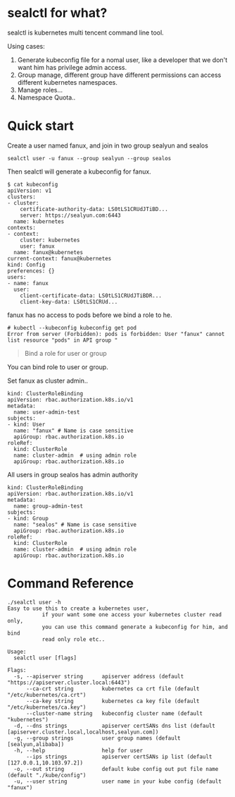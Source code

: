 # sealctl for what?

sealctl is kubernetes multi tencent command line tool.

Using cases:

1. Generate kubeconfig file for a nomal user, like a developer that we don't want him has privilege admin access.
2. Group manage, different group have different permissions can access different kubernetes namespaces.
3. Manage roles...
4. Namespace Quota..

# Quick start

Create a user named fanux, and join in two group sealyun and sealos

```
sealctl user -u fanux --group sealyun --group sealos
```
Then sealctl will generate a kubeconfig for fanux.

```
$ cat kubeconfig
apiVersion: v1
clusters:
- cluster:
    certificate-authority-data: LS0tLS1CRUdJTiBD...
    server: https://sealyun.com:6443
  name: kubernetes
contexts:
- context:
    cluster: kubernetes
    user: fanux
  name: fanux@kubernetes
current-context: fanux@kubernetes
kind: Config
preferences: {}
users:
- name: fanux
  user:
    client-certificate-data: LS0tLS1CRUdJTiBDR...
    client-key-data: LS0tLS1CRUd...
```
fanux has no access to pods before we bind a role to he.

```
# kubectl --kubeconfig kubeconfig get pod
Error from server (Forbidden): pods is forbidden: User "fanux" cannot list resource "pods" in API group "
```

> Bind a role for user or group

You can bind role to user or group.

Set fanux as cluster admin..

```
kind: ClusterRoleBinding
apiVersion: rbac.authorization.k8s.io/v1
metadata:
  name: user-admin-test
subjects:
- kind: User
  name: "fanux" # Name is case sensitive
  apiGroup: rbac.authorization.k8s.io
roleRef:
  kind: ClusterRole
  name: cluster-admin  # using admin role
  apiGroup: rbac.authorization.k8s.io
```
All users in group sealos has admin authority

```
kind: ClusterRoleBinding
apiVersion: rbac.authorization.k8s.io/v1
metadata:
  name: group-admin-test
subjects:
- kind: Group
  name: "sealos" # Name is case sensitive
  apiGroup: rbac.authorization.k8s.io
roleRef:
  kind: ClusterRole
  name: cluster-admin  # using admin role
  apiGroup: rbac.authorization.k8s.io
```

# Command Reference

```shell script
./sealctl user -h
Easy to use this to create a kubernetes user, 
           if your want some one access your kubernetes cluster read only, 
           you can use this command generate a kubeconfig for him, and bind 
           read only role etc..

Usage:
  sealctl user [flags]

Flags:
  -s, --apiserver string      apiserver address (default "https://apiserver.cluster.local:6443")
      --ca-crt string         kubernetes ca crt file (default "/etc/kubernetes/ca.crt")
      --ca-key string         kubernetes ca key file (default "/etc/kubernetes/ca.key")
      --cluster-name string   kubeconfig cluster name (default "kubernetes")
  -d, --dns strings           apiserver certSANs dns list (default [apiserver.cluster.local,localhost,sealyun.com])
  -g, --group strings         user group names (default [sealyun,alibaba])
  -h, --help                  help for user
      --ips strings           apiserver certSANs ip list (default [127.0.0.1,10.103.97.2])
  -o, --out string            default kube config out put file name (default "./kube/config")
  -u, --user string           user name in your kube config (default "fanux")
```
